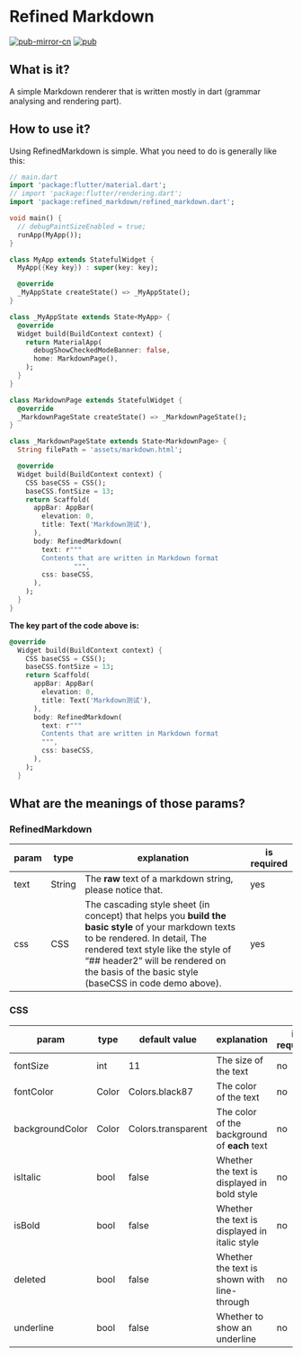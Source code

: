 # Refined Markdown

[![pub-mirror-cn](https://img.shields.io/badge/dynamic/json?color=blue&label=pub-mirror-cn&query=latestStableVersion&url=https%3A%2F%2Fdart-pub.mirrors.sjtug.sjtu.edu.cn%2Fapi%2Fdocumentation%2Frefined_markdown)](https://dart-pub.mirrors.sjtug.sjtu.edu.cn/packages/refined_markdown) [![pub](https://img.shields.io/badge/dynamic/json?color=blue&label=pub&query=latestStableVersion&url=https%3A%2F%2Fpub.dartlang.org%2Fapi%2Fdocumentation%2Frefined_markdown)](https://pub.dartlang.org/packages/refined_markdown)

## What is it?

A simple Markdown renderer that is written mostly in dart (grammar analysing and rendering part).

## How to use it?

Using RefinedMarkdown is simple. What you need to do is generally like this:

```dart
// main.dart
import 'package:flutter/material.dart';
// import 'package:flutter/rendering.dart';
import 'package:refined_markdown/refined_markdown.dart';

void main() {
  // debugPaintSizeEnabled = true;
  runApp(MyApp());
}

class MyApp extends StatefulWidget {
  MyApp({Key key}) : super(key: key);

  @override
  _MyAppState createState() => _MyAppState();
}

class _MyAppState extends State<MyApp> {
  @override
  Widget build(BuildContext context) {
    return MaterialApp(
      debugShowCheckedModeBanner: false,
      home: MarkdownPage(),
    );
  }
}

class MarkdownPage extends StatefulWidget {
  @override
  _MarkdownPageState createState() => _MarkdownPageState();
}

class _MarkdownPageState extends State<MarkdownPage> {
  String filePath = 'assets/markdown.html';

  @override
  Widget build(BuildContext context) {
    CSS baseCSS = CSS();
    baseCSS.fontSize = 13;
    return Scaffold(
      appBar: AppBar(
        elevation: 0,
        title: Text('Markdown测试'),
      ),
      body: RefinedMarkdown(
        text: r"""
        Contents that are written in Markdown format
				""",
        css: baseCSS,
      ),
    );
  }
}
```

**The key part of the code above is:**

```dart
@override
  Widget build(BuildContext context) {
    CSS baseCSS = CSS();
    baseCSS.fontSize = 13;
    return Scaffold(
      appBar: AppBar(
        elevation: 0,
        title: Text('Markdown测试'),
      ),
      body: RefinedMarkdown(
        text: r"""
        Contents that are written in Markdown format
        """,
        css: baseCSS,
      ),
    );
  }
```

## What are the meanings of those params?

### RefinedMarkdown

| param | type   | explanation                                                                                                                                                                                                                                                             | is required |
| ----- | ------ | ----------------------------------------------------------------------------------------------------------------------------------------------------------------------------------------------------------------------------------------------------------------------- | ----------- |
| text  | String | The **raw** text of a markdown string, please notice that.                                                                                                                                                                                                              | yes         |
| css   | CSS    | The cascading style sheet (in concept) that helps you **build the basic style** of your markdown texts to be rendered. In detail, The rendered text style like the style of “## header2” will be rendered on the basis of the basic style (baseCSS in code demo above). | yes         |

### CSS

| param           | type  | default value      | explanation                                   | is required |
| --------------- | ----- | ------------------ | --------------------------------------------- | ----------- |
| fontSize        | int   | 11                 | The size of the text                          | no          |
| fontColor       | Color | Colors.black87     | The color of the text                         | no          |
| backgroundColor | Color | Colors.transparent | The color of the background of **each** text  | no          |
| isItalic        | bool  | false              | Whether the text is displayed in bold style   | no          |
| isBold          | bool  | false              | Whether the text is displayed in italic style | no          |
| deleted         | bool  | false              | Whether the text is shown with line-through   | no          |
| underline       | bool  | false              | Whether to show an underline                  | no          |
